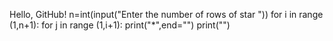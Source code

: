 Hello, GitHub!
n=int(input("Enter the number of rows of star "))
for i in range (1,n+1):
  for j in range (1,i+1):
    print("*",end="")
  print("")
